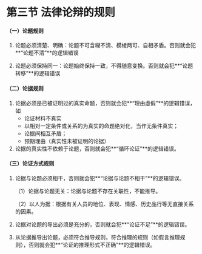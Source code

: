 # 第三节 法律论辩的规则

#### （一）论题规则

1. 论题必须清楚、明确：论题不可含糊不清、模棱两可、自相矛盾。否则就会犯**“论题不清”**的逻辑错误

2. 论题必须保持同一：论题始终保持一致，不得随意变换。否则就会犯**“论题转移”**的逻辑错误

#### （二）论据规则

1. 论据必须是已被证明过的真实命题，否则就会犯**“理由虚假”**的逻辑错误，如
   * 论证材料不真实
   * 以相对一定条件或关系的为真实的命题绝对化，当作无条件真实；
   * 论据间相互矛盾；
   * 预期理由（真实性未被证明的论据）
2. 论据的真实性不依赖于论题，否则就会犯**“循环论证”**的逻辑错误。

#### （三）论证方式规则

1. 论据与论题必须相干，否则就会犯**“论据与论题不相干”**的逻辑错误。

   （1）论据与论题无关：论据与论题不存在关联性，不能推导。

   （2）以人为据：根据有关人员的地位、表现、情感、历史品行等无直接关系的因素。

2. 论据对论题的导出必须是充分的，否则就会犯**“论证不足”**的逻辑错误。

3. 从论据推导出论题，必须符合推导规则，符合推理的规则（如假言推理规则），否则就会犯**“论证的推理形式不正确”**的逻辑错误。

